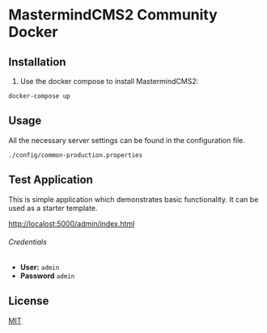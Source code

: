 # MastermindCMS2 Community Docker

## Installation

1. Use the docker compose to install MastermindCMS2:
```
docker-compose up
```

## Usage
All the necessary server settings can be found in the configuration file.

```
./config/common-production.properties
```

## Test Application
This is simple application which demonstrates basic functionality. It can be used as a starter template.

[http://localost:5000/admin/index.html](http://localost:5000/admin/index.html "Starter Application Main Page")

###### Credentials
 - **User:** `admin`
 - **Password** `admin`

## License
[MIT](https://choosealicense.com/licenses/mit/)


